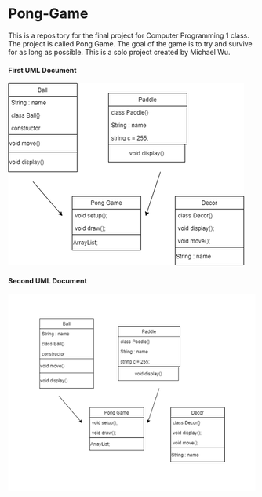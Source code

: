 # Pong-Game
This is a repository for the final project for Computer Programming 1 class. The project is called Pong Game. The goal of the game is to try and survive for as long as possible. This is a solo project created by Michael Wu.
#### First UML Document
![UML1](https://github.com/michaelxcw/Pong-Game/blob/main/images/uml.png?raw=true)
#### Second UML Document
![UML2](https://github.com/michaelxcw/Pong-Game/blob/main/images/document.PNG?raw=true)
